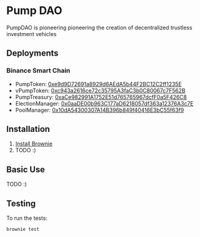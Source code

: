 # Pump DAO

PumpDAO is pioneering pioneering the creation of decentralized trustless investment vehicles

## Deployments
### Binance Smart Chain

* PumpToken: [0xe9d9D72691a8929d6AEdA5b44F2BC12C2ff1235E](https://bscscan.com/address/0xe9d9D72691a8929d6AEdA5b44F2BC12C2ff1235E)
* vPumpToken: [0xc943a2616ce72c35795A3faC3b0C80067c7F562B](https://bscscan.com/address/0xc943a2616ce72c35795A3faC3b0C80067c7F562B)
* PumpTreasury: [0xaCe982991A1752E51d765765967dcfF0a5F426C8](https://bscscan.com/address/0xaCe982991A1752E51d765765967dcfF0a5F426C8)
* ElectionManager: [0x0aaDE00b963C177aD6218057df363a12376A3c7E](https://bscscan.com/address/0x0aaDE00b963C177aD6218057df363a12376A3c7E)
* PoolManager: [0x10dA54300307A14B396b849f40416E3bC55f63f9](https://bscscan.com/address/0x10dA54300307A14B396b849f40416E3bC55f63f9)

## Installation

1. [Install Brownie](https://eth-brownie.readthedocs.io/en/stable/install.html)
2. TODO :)

## Basic Use

TODO :)

## Testing

To run the tests:

```bash
brownie test
```
